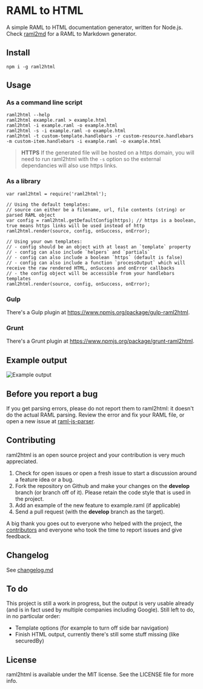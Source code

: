 # RAML to HTML

A simple RAML to HTML documentation generator, written for Node.js.
Check [raml2md](https://github.com/kevinrenskers/raml2md) for a RAML to Markdown generator.


## Install
```
npm i -g raml2html
```


## Usage

### As a command line script

```
raml2html --help
raml2html example.raml > example.html
raml2html -i example.raml -o example.html
raml2html -s -i example.raml -o example.html
raml2html -t custom-template.handlebars -r custom-resource.handlebars -m custom-item.handlebars -i example.raml -o example.html
```

> **HTTPS** If the generated file will be hosted on a https domain, you will need to run raml2html with the `-s` option so the external dependancies will also use https links.


### As a library

```
var raml2html = require('raml2html');

// Using the default templates:
// source can either be a filename, url, file contents (string) or parsed RAML object
var config = raml2html.getDefaultConfig(https); // https is a boolean, true means https links will be used instead of http
raml2html.render(source, config, onSuccess, onError);

// Using your own templates:
// - config should be an object with at least an `template` property
// - config can also include `helpers` and `partials`
// - config can also include a boolean `https` (default is false)
// - config can also include a function `processOutput` which will receive the raw rendered HTML, onSuccess and onError callbacks
// - the config object will be accessible from your handlebars templates
raml2html.render(source, config, onSuccess, onError);
```

### Gulp
There's a Gulp plugin at https://www.npmjs.org/package/gulp-raml2html.

### Grunt
There's a Grunt plugin at https://www.npmjs.org/package/grunt-raml2html.


## Example output
![Example output](https://raw.github.com/kevinrenskers/raml2html/master/examples/example.png)


## Before you report a bug
If you get parsing errors, please do not report them to raml2html: it doesn't do the actual RAML parsing.
Review the error and fix your RAML file, or open a new issue at [raml-js-parser](https://github.com/raml-org/raml-js-parser).


## Contributing
raml2html is an open source project and your contribution is very much appreciated.

1. Check for open issues or open a fresh issue to start a discussion around a feature idea or a bug.
2. Fork the repository on Github and make your changes on the **develop** branch (or branch off of it).
   Please retain the code style that is used in the project.
3. Add an example of the new feature to example.raml (if applicable)
4. Send a pull request (with the **develop** branch as the target).

A big thank you goes out to everyone who helped with the project, the [contributors](https://github.com/kevinrenskers/raml2html/graphs/contributors)
and everyone who took the time to report issues and give feedback.


## Changelog
See [changelog.md](https://github.com/kevinrenskers/raml2html/blob/master/changelog.md)


## To do
This project is still a work in progress, but the output is very usable already (and is in fact used by multiple
companies including Google). Still left to do, in no particular order:

* Template options (for example to turn off side bar navigation)
* Finish HTML output, currently there's still some stuff missing (like securedBy)


## License
raml2html is available under the MIT license. See the LICENSE file for more info.
